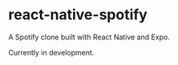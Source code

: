 # react-native-spotify

A Spotify clone built with React Native and Expo.

Currently in development.
